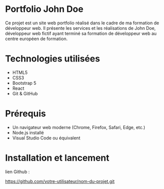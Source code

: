 # Portfolio John Doe

Ce projet est un site web portfolio réalisé dans le cadre de ma formation de développeur web.
Il présente les services et les réalisations de John Doe, développeur web fictif ayant terminé sa formation
de développeur web au centre européen de formation.

# Technologies utilisées

- HTML5  
- CSS3  
- Bootstrap 5  
- React  
- Git & GitHub  

# Prérequis

- Un navigateur web moderne (Chrome, Firefox, Safari, Edge, etc.)
- Node.js installé
- Visual Studio Code ou équivalent

# Installation et lancement
 lien Github :

https://github.com/votre-utilisateur/nom-du-projet.git


